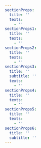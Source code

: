 ```yaml
---
sectionProps:
  title: ''
  texts:
    - ''
sectionProps1:
  title: ''
  texts:
    - ''
sectionProps2:
  title: ''
  texts:
    - ''
sectionProps3:
  title: ''
  subtitle: ''
  texts:
    - ''
sectionProps4:
  title: ''
  texts:
    - ''
sectionProps5:
  title: ''
  texts:
    - ''
sectionProps6:
  title: ''
  subtitle: ''
---
```

